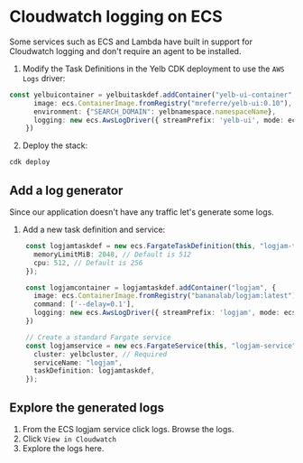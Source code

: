 # Cloudwatch logging on ECS

Some services such as ECS and Lambda have built in support for Cloudwatch logging and don't require an agent to be installed.

1. Modify the Task Definitions in the Yelb CDK deployment to use the `AWS Logs` driver:

```typescript
const yelbuicontainer = yelbuitaskdef.addContainer("yelb-ui-container", {
      image: ecs.ContainerImage.fromRegistry("mreferre/yelb-ui:0.10"),
      environment: {"SEARCH_DOMAIN": yelbnamespace.namespaceName},
      logging: new ecs.AwsLogDriver({ streamPrefix: 'yelb-ui', mode: ecs.AwsLogDriverMode.NON_BLOCKING }),
    })
```
2. Deploy the stack:
```bash
cdk deploy
```

## Add a log generator
Since our application doesn't have any traffic let's generate some logs.

1. Add a new task definition and service:
```typescript
    const logjamtaskdef = new ecs.FargateTaskDefinition(this, "logjam-taskdef", {
      memoryLimitMiB: 2048, // Default is 512
      cpu: 512, // Default is 256
    });

    const logjamcontainer = logjamtaskdef.addContainer("logjam", {
      image: ecs.ContainerImage.fromRegistry("bananalab/logjam:latest"),
      command: ['--delay=0.1'], 
      logging: new ecs.AwsLogDriver({ streamPrefix: 'logjam', mode: ecs.AwsLogDriverMode.NON_BLOCKING}),
    })

    // Create a standard Fargate service 
    const logjamservice = new ecs.FargateService(this, "logjam-service", {
      cluster: yelbcluster, // Required
      serviceName: "logjam",
      taskDefinition: logjamtaskdef,
    });  
```

## Explore the generated logs

1. From the ECS logjam service click logs.  Browse the logs.
2. Click `View in Cloudwatch`
3. Explore the logs here.
